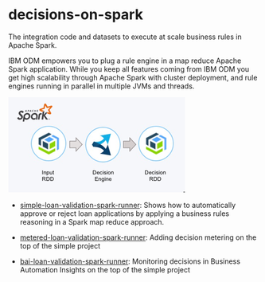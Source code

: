 # decisions-on-spark
The integration code and datasets to execute at scale business rules in Apache Spark. 

IBM ODM empowers you to plug a rule engine in a map reduce Apache Spark application. While you keep all features coming from IBM ODM you get high scalability through Apache Spark with cluster deployment, and rule engines running in parallel in multiple JVMs and threads.

![Flow](docs/images/decisions-in-spark.png "Rules in Apache Apache ")

- [simple-loan-validation-spark-runner](simple-loan-validation-spark-runner/README.md): Shows how to automatically approve or reject loan applications by applying a business rules reasoning in a Spark map reduce approach.

- [metered-loan-validation-spark-runner](metered-loan-validation-spark-runner/README.md): Adding decision metering on the top of the simple project

- [bai-loan-validation-spark-runner](bai-loan-validation-spark-runner/README.md): Monitoring decisions in Business Automation Insights on the top of the simple project

